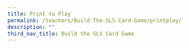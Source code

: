 ```yaml
---
title: Print to Play
permalink: /teachers/Build-The-SLS-Card-Game/printplay/
description: ""
third_nav_title: Build the SLS Card Game
---
```



